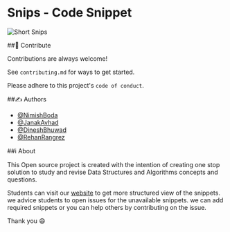 
# Snips - Code Snippet

![Short Snips](https://user-images.githubusercontent.com/80969920/189299497-0de3c85e-8e06-4b7e-a82b-8267e3735373.png)



##🤝 Contribute

Contributions are always welcome!

See `contributing.md` for ways to get started.

Please adhere to this project's `code of conduct`.


##✍️ Authors

- [@NimishBoda](https://github.com/nimish07-ai)
- [@JanakAvhad](https://github.com/janak27)
- [@DineshBhuwad](https://github.com/DineshBhuwad)
- [@RehanRangrez](https://github.com/RehanRangrez)



##ℹ️ About 

This Open source project is created with the intention of creating one stop solution to study and revise Data Structures and Algorithms concepts and questions.


Students can visit our [website](https://short-snips.github.io/Snips_contribution/) to get more structured view of the snippets. we advice students to open issues for the unavailable snippets. 
we can add required snippets or you can help others by contributing on the issue.

Thank you 😄
